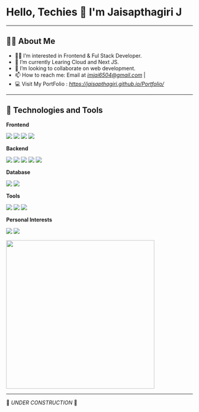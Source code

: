 # Hello, Techies 👋 I'm Jaisapthagiri J

---

## 🧑‍💻 About Me
- 👨‍💻 I’m interested in Frontend & Ful Stack Developer.
- 🧠 I’m currently Learing Cloud and Next JS.
- 💞 I’m looking to collaborate on web development.
- 📫 How to reach me: Email at *imjai6504@gmail.com* |
- 💻 Visit My PortFolio : *https://jaisapthagiri.github.io/Portfolio/*

---

## 🚀 Technologies and Tools
<p><strong>Frontend</strong></p>
<p>
  <img src="https://img.shields.io/badge/HTML5-E34F26?style=flat&logo=html5&logoColor=white"/> 
  <img src="https://img.shields.io/badge/CSS3-1572B6?style=flat&logo=css3&logoColor=white"/> 
  <img src="https://img.shields.io/badge/JavaScript-F7DF1E?style=flat&logo=javascript&logoColor=black"/>
  <img src="https://img.shields.io/badge/React-61DAFB?style=flat&logo=react&logoColor=black"/>
</p>

<p><strong>Backend</strong></p>
<p>
  <img src="https://img.shields.io/badge/Node.js-339933?style=flat&logo=nodedotjs&logoColor=white"/>
  <img src="https://img.shields.io/badge/Express.js-000000?style=flat&logo=express&logoColor=white"/>
  <img src="https://img.shields.io/badge/Next.js-000000?style=flat&logo=next.js&logoColor=white"/>
  <img src="https://img.shields.io/badge/Java-ED8B00?style=flat&logo=java&logoColor=white"/>
  <img src="https://img.shields.io/badge/Python-14354C?style=flat&logo=python&logoColor=white"/>
</p>

<p><strong>Database</strong></p>
<p>
  <img src="https://img.shields.io/badge/MongoDB-47A248?style=flat&logo=mongodb&logoColor=white"/>
  <img src="https://img.shields.io/badge/MySQL-005C84?style=flat&logo=mysql&logoColor=white"/>
</p>

<p><strong>Tools</strong></p>
<p>
  <img src="https://img.shields.io/badge/VS%20Code-007ACC?style=flat&logo=visual-studio-code&logoColor=white"/>
  <img src="https://img.shields.io/badge/Git-F05032?style=flat&logo=git&logoColor=white"/> 
  <img src="https://img.shields.io/badge/GitHub-181717?style=flat&logo=github&logoColor=white"/>
</p>

<p><strong>Personal Interests</strong></p>
<p>
  <img src="https://img.shields.io/badge/Music-Lover-1DB954?style=flat&logo=spotify&logoColor=white"/> 
  <img src="https://img.shields.io/badge/Chess-Player-000000?style=flat&logo=chess&logoColor=white"/>
</p>


<img src="https://media.giphy.com/media/qgQUggAC3Pfv687qPC/giphy.gif" width="400"/>

</p>

---

🚧 *UNDER CONSTRUCTION* 🚧
